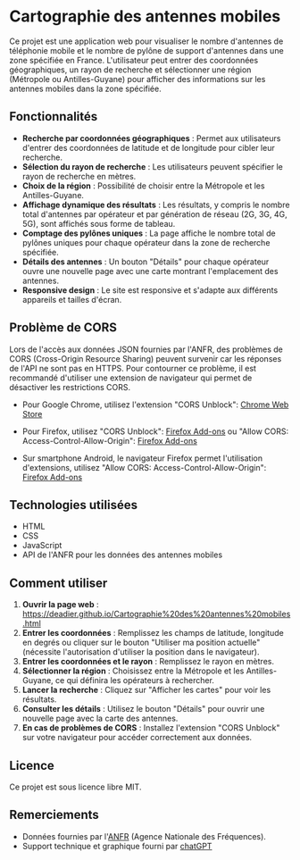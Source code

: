 
# Cartographie des antennes mobiles

Ce projet est une application web pour visualiser le nombre d'antennes de téléphonie mobile et le nombre de pylône de support d'antennes dans une zone spécifiée en France. L'utilisateur peut entrer des coordonnées géographiques, un rayon de recherche et sélectionner une région (Métropole ou Antilles-Guyane) pour afficher des informations sur les antennes mobiles dans la zone spécifiée.

## Fonctionnalités

-   **Recherche par coordonnées géographiques** : Permet aux utilisateurs d'entrer des coordonnées de latitude et de longitude pour cibler leur recherche.
-   **Sélection du rayon de recherche** : Les utilisateurs peuvent spécifier le rayon de recherche en mètres.
-   **Choix de la région** : Possibilité de choisir entre la Métropole et les Antilles-Guyane.
-   **Affichage dynamique des résultats** : Les résultats, y compris le nombre total d'antennes par opérateur et par génération de réseau (2G, 3G, 4G, 5G), sont affichés sous forme de tableau.
-   **Comptage des pylônes uniques** : La page affiche le nombre total de pylônes uniques pour chaque opérateur dans la zone de recherche spécifiée.
-   **Détails des antennes** : Un bouton "Détails" pour chaque opérateur ouvre une nouvelle page avec une carte montrant l'emplacement des antennes.
-   **Responsive design** : Le site est responsive et s'adapte aux différents appareils et tailles d'écran.

## Problème de CORS

Lors de l'accès aux données JSON fournies par l'ANFR, des problèmes de CORS (Cross-Origin Resource Sharing) peuvent survenir car les réponses de l'API ne sont pas en HTTPS. Pour contourner ce problème, il est recommandé d'utiliser une extension de navigateur qui permet de désactiver les restrictions CORS.

-   Pour Google Chrome, utilisez l'extension "CORS Unblock": [Chrome Web Store](https://chromewebstore.google.com/detail/cors-unblock/lfhmikememgdcahcdlaciloancbhjino)
-   Pour Firefox, utilisez "CORS Unblock": [Firefox Add-ons](https://addons.mozilla.org/fr/firefox/addon/cors-unblock/) ou "Allow CORS: Access-Control-Allow-Origin": [Firefox Add-ons](https://addons.mozilla.org/fr/android/addon/access-control-allow-origin/)

-   Sur smartphone Android, le navigateur Firefox permet l'utilisation d'extensions, utilisez "Allow CORS: Access-Control-Allow-Origin": [Firefox Add-ons](https://addons.mozilla.org/fr/android/addon/access-control-allow-origin/)

## Technologies utilisées

-   HTML
-   CSS
-   JavaScript
-   API de l'ANFR pour les données des antennes mobiles

## Comment utiliser

1.  **Ouvrir la page web** : https://deadier.github.io/Cartographie%20des%20antennes%20mobiles.html
2.  **Entrer les coordonnées** : Remplissez les champs de latitude, longitude en degrés ou cliquer sur le bouton "Utiliser ma position actuelle" (nécessite l'autorisation d'utiliser la position dans le navigateur).
3.  **Entrer les coordonnées et le rayon** : Remplissez le rayon en mètres.
4.  **Sélectionner la région** : Choisissez entre la Métropole et les Antilles-Guyane, ce qui définira les opérateurs à rechercher.
5.  **Lancer la recherche** : Cliquez sur "Afficher les cartes" pour voir les résultats.
6.  **Consulter les détails** : Utilisez le bouton "Détails" pour ouvrir une nouvelle page avec la carte des antennes.
7.  **En cas de problèmes de CORS** : Installez l'extension "CORS Unblock" sur votre navigateur pour accéder correctement aux données.

## Licence

Ce projet est sous licence libre MIT.

## Remerciements

-   Données fournies par l'[ANFR](https://data.anfr.fr/accueil) (Agence Nationale des Fréquences).
-   Support technique et graphique fourni par [chatGPT](https://chat.openai.com/)
